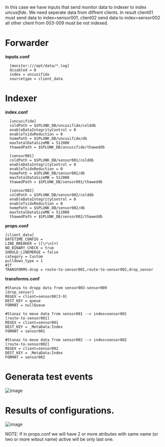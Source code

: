 In this case we have inputs that send monitor data to indexer to index _uncusifide_. We need seperate data from diffrent clients. 
In result client01 must send data to index=sensor001, client02 send data to index=sensor002 all other client from 003-009 must be not indexed. 


<h1> Forwarder </h1>

__inputs.conf__
```
  [monitor:///opt/data/*.log]
  disabled = 0
  index = uncusifide
  sourcetype = client_data
```


<h1> Indexer </h1>

__index.conf__
```
  [uncusifide]
  coldPath = $SPLUNK_DB/uncusifide/colddb
  enableDataIntegrityControl = 0
  enableTsidxReduction = 0
  homePath = $SPLUNK_DB/uncusifide/db
  maxTotalDataSizeMB = 512000
  thawedPath = $SPLUNK_DB/uncusifide/thaweddb

  [sensor001]
  coldPath = $SPLUNK_DB/sensor001/colddb
  enableDataIntegrityControl = 0
  enableTsidxReduction = 0
  homePath = $SPLUNK_DB/sensor001/db
  maxTotalDataSizeMB = 512000
  thawedPath = $SPLUNK_DB/sensor001/thaweddb

  [sensor002]
  coldPath = $SPLUNK_DB/sensor002/colddb
  enableDataIntegrityControl = 0
  enableTsidxReduction = 0
  homePath = $SPLUNK_DB/sensor002/db
  maxTotalDataSizeMB = 512000
  thawedPath = $SPLUNK_DB/sensor002/thaweddb
  ```

__props.conf__
```
[client_data]
DATETIME_CONFIG =
LINE_BREAKER = ([\r\n]+)
NO_BINARY_CHECK = true
SHOULD_LINEMERGE = false
category = Custom
pulldown_type = 1
#If 
TRANSFORMS-drop = route-to-sensor001,route-to-sensor002,drop_sensor
```

__transforms.conf__
```
#Stanza to dropp data from sensor003-sensor009
[drop_sensor]
REGEX = client=sensor00[3-9]
DEST_KEY = queue
FORMAT = nullQueue

#Stanaz to move data from sensor001 --> index=sensor001
[route-to-sensor001]
REGEX = client=sensor001
DEST_KEY = _MetaData:Index
FORMAT = sensor001

#Stanaz to move data from sensor002 --> index=sensor002
[route-to-sensor002]
REGEX = client=sensor002
DEST_KEY = _MetaData:Index
FORMAT = sensor002
```


<h1> Generata test events </h1>

![image](https://user-images.githubusercontent.com/119075926/211401646-76ba87ed-4ee0-471f-bea2-17731943db70.png)

<h1> Results of configurations. </h1>

![image](https://user-images.githubusercontent.com/119075926/211401157-377cd04f-f1a6-484d-a5de-375b79562e69.png)


NOTE:
If in props.conf we will have 2 or more atributes with same name (or two or more witout name) active will be only last one.
